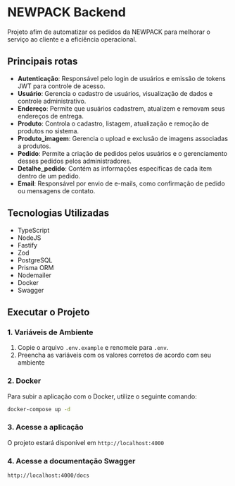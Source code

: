 # NEWPACK Backend

Projeto afim de automatizar os pedidos da NEWPACK para melhorar o serviço ao cliente e a eficiência operacional.

## Principais rotas

- **Autenticação**: Responsável pelo login de usuários e emissão de tokens JWT para controle de acesso.
- **Usuário**: Gerencia o cadastro de usuários, visualização de dados e controle administrativo.
- **Endereço**: Permite que usuários cadastrem, atualizem e removam seus endereços de entrega.
- **Produto**: Controla o cadastro, listagem, atualização e remoção de produtos no sistema.
- **Produto_imagem**: Gerencia o upload e exclusão de imagens associadas a produtos.
- **Pedido**: Permite a criação de pedidos pelos usuários e o gerenciamento desses pedidos pelos administradores.
- **Detalhe_pedido**: Contém as informações específicas de cada item dentro de um pedido.
- **Email**: Responsável por envio de e-mails, como confirmação de pedido ou mensagens de contato.

## Tecnologias Utilizadas

- TypeScript
- NodeJS
- Fastify
- Zod
- PostgreSQL
- Prisma ORM
- Nodemailer
- Docker
- Swagger

## Executar o Projeto

### 1. Variáveis de Ambiente

1. Copie o arquivo `.env.example` e renomeie para `.env`.
2. Preencha as variáveis com os valores corretos de acordo com seu ambiente

### 2. Docker

Para subir a aplicação com o Docker, utilize o seguinte comando:

```bash
docker-compose up -d
```

### 3. Acesse a aplicação
 O projeto estará disponível em `http://localhost:4000`

### 4. Acesse a documentação Swagger
 `http://localhost:4000/docs`
